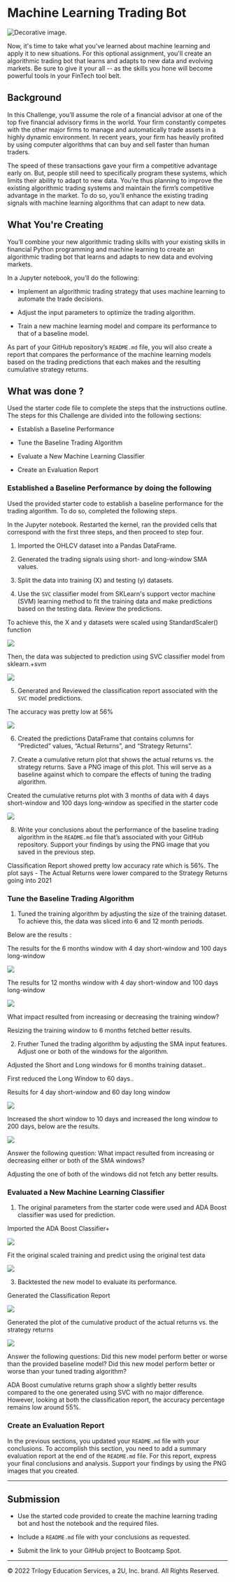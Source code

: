 # Machine Learning Trading Bot

![Decorative image.](Images/14-challenge-image.png)

Now, it's time to take what you've learned about machine learning and apply it to new situations. For this optional assignment, you'll create an algorithmic trading bot that learns and adapts to new data and evolving markets. Be sure to give it your all -- as the skills you hone will become powerful tools in your FinTech tool belt.

## Background

In this Challenge, you’ll assume the role of a financial advisor at one of the top five financial advisory firms in the world. Your firm constantly competes with the other major firms to manage and automatically trade assets in a highly dynamic environment. In recent years, your firm has heavily profited by using computer algorithms that can buy and sell faster than human traders.

The speed of these transactions gave your firm a competitive advantage early on. But, people still need to specifically program these systems, which limits their ability to adapt to new data. You’re thus planning to improve the existing algorithmic trading systems and maintain the firm’s competitive advantage in the market. To do so, you’ll enhance the existing trading signals with machine learning algorithms that can adapt to new data.

## What You're Creating

You’ll combine your new algorithmic trading skills with your existing skills in financial Python programming and machine learning to create an algorithmic trading bot that learns and adapts to new data and evolving markets.

In a Jupyter notebook, you’ll do the following:

* Implement an algorithmic trading strategy that uses machine learning to automate the trade decisions.

* Adjust the input parameters to optimize the trading algorithm.

* Train a new machine learning model and compare its performance to that of a baseline model.

As part of your GitHub repository’s `README.md` file, you will also create a report that compares the performance of the machine learning models based on the trading predictions that each makes and the resulting cumulative strategy returns.

## What was done ?

Used the starter code file to complete the steps that the instructions outline. The steps for this Challenge are divided into the following sections:

* Establish a Baseline Performance

* Tune the Baseline Trading Algorithm

* Evaluate a New Machine Learning Classifier

* Create an Evaluation Report

### Established a Baseline Performance by doing the following

Used the provided starter code to establish a baseline performance for the trading algorithm. To do so, completed the following steps.

In the Jupyter notebook. Restarted the kernel, ran the provided cells that correspond with the first three steps, and then proceed to step four.

1. Imported the OHLCV dataset into a Pandas DataFrame.

2. Generated the trading signals using short- and long-window SMA values.

3. Split the data into training (X) and testing (y) datasets.

4. Use the `SVC` classifier model from SKLearn's support vector machine (SVM) learning method to fit the training data and make predictions based on the testing data. Review the predictions.

To achieve this, the X and y datasets were scaled using StandardScaler() function

![](ScaledData.png)

Then, the data was subjected to prediction using SVC classifier model from sklearn.+svm

![](SVC.png)

5. Generated and Reviewed the classification report associated with the `SVC` model predictions.

The accuracy was pretty low at 56%

![](SVC_CR.png)

6. Created the predictions DataFrame that contains columns for “Predicted” values, “Actual Returns”, and “Strategy Returns”.


7. Create a cumulative return plot that shows the actual returns vs. the strategy returns. Save a PNG image of this plot. This will serve as a baseline against which to compare the effects of tuning the trading algorithm.

Created the cumulative returns plot with 3 months of data with 4 days short-window and 100 days long-window as specified in the starter code

![](CumPlot_3Mon.png)

8. Write your conclusions about the performance of the baseline trading algorithm in the `README.md` file that’s associated with your GitHub repository. Support your findings by using the PNG image that you saved in the previous step.

Classification Report showed pretty low accuracy rate which is 56%. The plot says - The Actual Returns were lower compared to the Strategy Returns going into 2021

### Tune the Baseline Trading Algorithm

1. Tuned the training algorithm by adjusting the size of the training dataset. To achieve this, the data was sliced into 6 and 12 month periods. 

Below are the results :

The results for the 6 months window with 4 day short-window and 100 days long-window

![](CumPlot_6Mon_4SW_100LW.png)

The results for 12 months window with 4 day short-window and 100 days long-window

![](CumPlot_12Mon.png)

What impact resulted from increasing or decreasing the training window?

Resizing the training window to 6 months fetched better results.

2. Fruther Tuned the trading algorithm by adjusting the SMA input features. Adjust one or both of the windows for the algorithm. 

Adjusted the Short and Long windows for 6 months training dataset..

First reduced the Long Window to 60 days..

Results for 4 day short-window and 60 day long window

![](CumPlot_6Mon_4SW_60LW.png)

Increased the short window to 10 days and increased the long window to 200 days, below are the results.

![](CumPlot_6Mon_10SW_200LW.png)

Answer the following question: What impact resulted from increasing or decreasing either or both of the SMA windows?

Adjusting the one of both of the windows did not fetch any better results.

### Evaluated a New Machine Learning Classifier

1. The original parameters from the starter code were used and ADA Boost classifier was used for prediction. 

Imported the ADA Boost Classifier+

![](ImportADABoostClassifer.png)

Fit the original scaled training and predict using the original test data

![](ADABoost-Fit-Predict.png)


3. Backtested the new model to evaluate its performance.

Generated the Classification Report

![](ADA-Boost-Classification-Report.png)

 Generated the plot of the cumulative product of the actual returns vs. the strategy returns

![](ADA-Boost-Cumulative-Returns.png)

Answer the following questions: Did this new model perform better or worse than the provided baseline model? Did this new model perform better or worse than your tuned trading algorithm?

ADA Boost cumulative returns graph show a slightly better results compared to the one generated using SVC with no major difference. However, looking at both the classification report, the accuracy percentage remains low around 55%.

### Create an Evaluation Report

In the previous sections, you updated your `README.md` file with your conclusions. To accomplish this section, you need to add a summary evaluation report at the end of the `README.md` file. For this report, express your final conclusions and analysis. Support your findings by using the PNG images that you created.

---

## Submission

* Use the started code provided to create the machine learning trading bot and host the notebook and the required files.

* Include a `README.md` file with your conclusions as requested.

* Submit the link to your GitHub project to Bootcamp Spot.

---

© 2022 Trilogy Education Services, a 2U, Inc. brand. All Rights Reserved.
